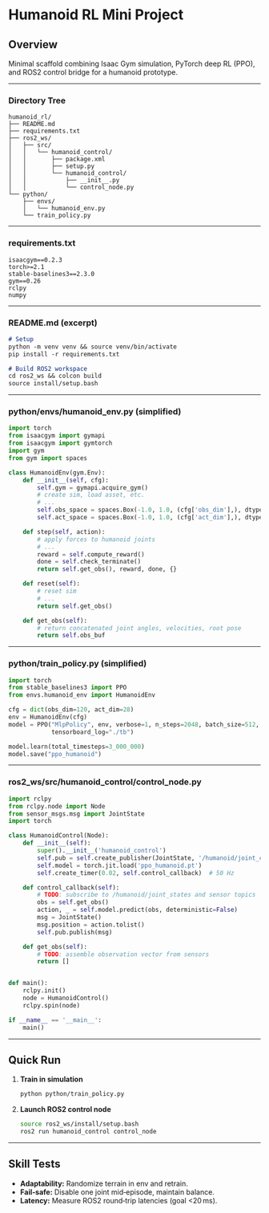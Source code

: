 # Humanoid RL Mini Project

## Overview

Minimal scaffold combining Isaac Gym simulation, PyTorch deep RL (PPO), and ROS2 control bridge for a humanoid prototype.

---

### Directory Tree

```
humanoid_rl/
├── README.md
├── requirements.txt
├── ros2_ws/
│   ├── src/
│   │   └── humanoid_control/
│   │       ├── package.xml
│   │       ├── setup.py
│   │       └── humanoid_control/
│   │           ├── __init__.py
│   │           └── control_node.py
└── python/
    ├── envs/
    │   └── humanoid_env.py
    └── train_policy.py
```

---

### requirements.txt

```text
isaacgym==0.2.3
torch>=2.1
stable-baselines3==2.3.0
gym==0.26
rclpy
numpy
```

---

### README.md (excerpt)

```markdown
# Setup
python -m venv venv && source venv/bin/activate
pip install -r requirements.txt

# Build ROS2 workspace
cd ros2_ws && colcon build
source install/setup.bash
```

---

### python/envs/humanoid\_env.py (simplified)

```python
import torch
from isaacgym import gymapi
from isaacgym import gymtorch
import gym
from gym import spaces

class HumanoidEnv(gym.Env):
    def __init__(self, cfg):
        self.gym = gymapi.acquire_gym()
        # create sim, load asset, etc.
        # ...
        self.obs_space = spaces.Box(-1.0, 1.0, (cfg['obs_dim'],), dtype=float)
        self.act_space = spaces.Box(-1.0, 1.0, (cfg['act_dim'],), dtype=float)

    def step(self, action):
        # apply forces to humanoid joints
        # ...
        reward = self.compute_reward()
        done = self.check_terminate()
        return self.get_obs(), reward, done, {}

    def reset(self):
        # reset sim
        # ...
        return self.get_obs()

    def get_obs(self):
        # return concatenated joint angles, velocities, root pose
        return self.obs_buf
```

---

### python/train\_policy.py (simplified)

```python
import torch
from stable_baselines3 import PPO
from envs.humanoid_env import HumanoidEnv

cfg = dict(obs_dim=120, act_dim=28)
env = HumanoidEnv(cfg)
model = PPO("MlpPolicy", env, verbose=1, n_steps=2048, batch_size=512,
            tensorboard_log="./tb")

model.learn(total_timesteps=3_000_000)
model.save("ppo_humanoid")
```

---

### ros2\_ws/src/humanoid\_control/control\_node.py

```python
import rclpy
from rclpy.node import Node
from sensor_msgs.msg import JointState
import torch

class HumanoidControl(Node):
    def __init__(self):
        super().__init__('humanoid_control')
        self.pub = self.create_publisher(JointState, '/humanoid/joint_cmd', 10)
        self.model = torch.jit.load('ppo_humanoid.pt')
        self.create_timer(0.02, self.control_callback)  # 50 Hz

    def control_callback(self):
        # TODO: subscribe to /humanoid/joint_states and sensor topics
        obs = self.get_obs()
        action, _ = self.model.predict(obs, deterministic=False)
        msg = JointState()
        msg.position = action.tolist()
        self.pub.publish(msg)

    def get_obs(self):
        # TODO: assemble observation vector from sensors
        return []


def main():
    rclpy.init()
    node = HumanoidControl()
    rclpy.spin(node)

if __name__ == '__main__':
    main()
```

---

## Quick Run

1. **Train in simulation**

   ```bash
   python python/train_policy.py
   ```
2. **Launch ROS2 control node**

   ```bash
   source ros2_ws/install/setup.bash
   ros2 run humanoid_control control_node
   ```

---

## Skill Tests

* **Adaptability:** Randomize terrain in env and retrain.
* **Fail‑safe:** Disable one joint mid‑episode, maintain balance.
* **Latency:** Measure ROS2 round‑trip latencies (goal <20 ms).
